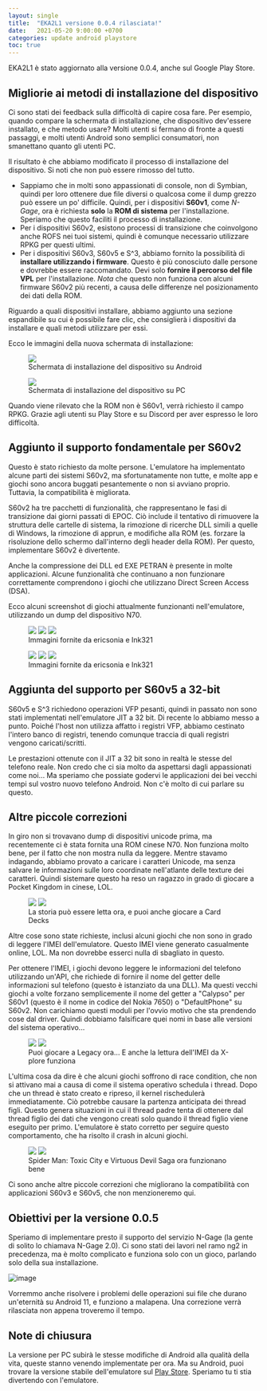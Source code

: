 ```yaml
---
layout: single
title:  "EKA2L1 versione 0.0.4 rilasciata!"
date:   2021-05-20 9:00:00 +0700
categories: update android playstore
toc: true
---
```


EKA2L1 è stato aggiornato alla versione 0.0.4, anche sul Google Play Store.

## Migliorie ai metodi di installazione del dispositivo

Ci sono stati dei feedback sulla difficoltà di capire cosa fare. Per esempio, quando compare la schermata di installazione, che dispositivo dev'essere installato, e che metodo usare? Molti utenti si fermano di fronte a questi passaggi, e molti utenti Android sono semplici consumatori, non smanettano quanto gli utenti PC.

Il risultato è che abbiamo modificato il processo di installazione del dispositivo. Si noti che non può essere rimosso del tutto.

- Sappiamo che in molti sono appassionati di console, non di Symbian, quindi per loro ottenere due file diversi o qualcosa come il dump grezzo può essere un po' difficile. Quindi, per i dispositivi **S60v1**, come *N-Gage*, ora è richiesta **solo** la **ROM di sistema** per l'installazione. Speriamo che questo faciliti il processo di installazione.
- Per i dispositivi S60v2, esistono processi di transizione che coinvolgono anche ROFS nei tuoi sistemi, quindi è comunque necessario utilizzare RPKG per questi ultimi.
- Per i dispositivi S60v3, S60v5 e S^3, abbiamo fornito la possibilità di **installare utilizzando i firmware**. Questo è più conosciuto dalle persone e dovrebbe essere raccomandato. Devi solo **fornire il percorso del file VPL** per l'installazione. *Nota* che questo non funziona con alcuni firmware S60v2 più recenti, a causa delle differenze nel posizionamento dei dati della ROM.

Riguardo a quali dispositivi installare, abbiamo aggiunto una sezione espandibile su cui è possibile fare clic, che consiglierà i dispositivi da installare e quali metodi utilizzare per essi.

Ecco le immagini della nuova schermata di installazione:

<figure class="">
	<img src="https://cdn.discordapp.com/attachments/786228834638626867/844785034178986004/Screenshot_20210520-105346_EKA2L1.jpg">
	<figcaption>Schermata di installazione del dispositivo su Android</figcaption>
</figure>

<figure class="">
	<img src="https://user-images.githubusercontent.com/25717050/118917060-445be380-b95a-11eb-8a70-6c4c8bb71578.png">
	<figcaption>Schermata di installazione del dispositivo su PC</figcaption>
</figure>

Quando viene rilevato che la ROM non è S60v1, verrà richiesto il campo RPKG. Grazie agli utenti su Play Store e su Discord per aver espresso le loro difficoltà.

## Aggiunto il supporto fondamentale per S60v2

Questo è stato richiesto da molte persone. L'emulatore ha implementato alcune parti dei sistemi S60v2, ma sfortunatamente non tutte, e molte app e giochi sono ancora buggati pesantemente o non si avviano proprio. Tuttavia, la compatibilità è migliorata.

S60v2 ha tre pacchetti di funzionalità, che rappresentano le fasi di transizione dai giorni passati di EPOC. Ciò include il tentativo di rimuovere la struttura delle cartelle di sistema, la rimozione di ricerche DLL simili a quelle di Windows, la rimozione di apprun, e modifiche alla ROM (es. forzare la risoluzione dello schermo dall'interno degli header della ROM). Per questo, implementare S60v2 è divertente.

Anche la compressione dei DLL ed EXE PETRAN è presente in molte applicazioni. Alcune funzionalità che continuano a non funzionare correttamente comprendono i giochi che utilizzano Direct Screen Access (DSA).

Ecco alcuni screenshot di giochi attualmente funzionanti nell'emulatore, utilizzando un dump del dispositivo N70.

<figure class="third">
	<img src="https://cdn.discordapp.com/attachments/703563521379663883/840340705734033519/Screenshot_20210508-043257910.jpg">
	<img src="https://cdn.discordapp.com/attachments/703563521379663883/835925072249618452/88.png">
	<img src="https://cdn.discordapp.com/attachments/703563521379663883/835931179512496148/Screenshot_20210426-003110162.jpg">
	<figcaption>Immagini fornite da ericsonia e Ink321</figcaption>
</figure>

<figure class="third">
	<img src="https://media.discordapp.net/attachments/703563521379663883/835942982699974686/Screenshot_20210426-011828204.jpg?width=285&height=593">
	<img src="https://cdn.discordapp.com/attachments/703563521379663883/835918650602553424/7.png">
	<img src="https://cdn.discordapp.com/attachments/703563521379663883/835917090761342976/Screenshot_20210425-233538114.jpg">
	<figcaption>Immagini fornite da ericsonia e Ink321</figcaption>
</figure>

## Aggiunta del supporto per S60v5 a 32-bit

S60v5 e S^3 richiedono operazioni VFP pesanti, quindi in passato non sono stati implementati nell'emulatore JIT a 32 bit. Di recente lo abbiamo messo a punto. Poiché l'host non utilizza affatto i registri VFP, abbiamo cestinato l'intero banco di registri, tenendo comunque traccia di quali registri vengono caricati/scritti.

Le prestazioni ottenute con il JIT a 32 bit sono in realtà le stesse del telefono reale. Non credo che ci sia molto da aspettarsi dagli appassionati come noi... Ma speriamo che possiate godervi le applicazioni dei bei vecchi tempi sul vostro nuovo telefono Android. Non c'è molto di cui parlare su questo.

## Altre piccole correzioni

In giro non si trovavano dump di dispositivi unicode prima, ma recentemente ci è stata fornita una ROM cinese N70. Non funziona molto bene, per il fatto che non mostra nulla da leggere. Mentre stavamo indagando, abbiamo provato a caricare i caratteri Unicode, ma senza salvare le informazioni sulle loro coordinate nell'atlante delle texture dei caratteri. Quindi sistemare questo ha reso un ragazzo in grado di giocare a Pocket Kingdom in cinese, LOL.

<figure class="half">
	<img src="https://cdn.discordapp.com/attachments/703563521379663883/841236525442400256/Screenshot_20210510_165245_com.github.eka2l1.jpg">
	<img src="https://cdn.discordapp.com/attachments/703563521379663883/841206165320237126/unknown.png">
	<figcaption>La storia può essere letta ora, e puoi anche giocare a Card Decks</figcaption>
</figure>


Altre cose sono state richieste, inclusi alcuni giochi che non sono in grado di leggere l'IMEI dell'emulatore. Questo IMEI viene generato casualmente online, LOL. Ma non dovrebbe esserci nulla di sbagliato in questo.

Per ottenere l'IMEI, i giochi devono leggere le informazioni del telefono utilizzando un'API, che richiede di fornire il nome del getter delle informazioni sul telefono (questo è istanziato da una DLL). Ma questi vecchi giochi a volte forzano semplicemente il nome del getter a "Calypso" per S60v1 (questo è il nome in codice del Nokia 7650) o "DefaultPhone" su S60v2. Non carichiamo questi moduli per l'ovvio motivo che sta prendendo cose dal driver. Quindi dobbiamo falsificare quei nomi in base alle versioni del sistema operativo...
  
<figure class="half">
	<img src="https://cdn.discordapp.com/attachments/703563521379663883/837025442631516170/111.png">
	<img src="https://cdn.discordapp.com/attachments/703563521379663883/837031936668467210/78.png">
	<figcaption>Puoi giocare a Legacy ora... E anche la lettura dell'IMEI da X-plore funziona</figcaption>
</figure>

L'ultima cosa da dire è che alcuni giochi soffrono di race condition, che non si attivano mai a causa di come il sistema operativo schedula i thread. Dopo che un thread è stato creato e ripreso, il kernel rischedulerà immediatamente. Ciò potrebbe causare la partenza anticipata dei thread figli. Questo genera situazioni in cui il thread padre tenta di ottenere dal thread figlio dei dati che vengono creati solo quando il thread figlio viene eseguito per primo. L'emulatore è stato corretto per seguire questo comportamento, che ha risolto il crash in alcuni giochi.

<figure class="half">
	<img src="https://cdn.discordapp.com/attachments/703563521379663883/840313459240992808/Screenshot_20210508-023938077.jpg">
	<img src="https://cdn.discordapp.com/attachments/703563521379663883/840298370576810045/78.png">
	<figcaption>Spider Man: Toxic City e Virtuous Devil Saga ora funzionano bene</figcaption>
</figure>

Ci sono anche altre piccole correzioni che migliorano la compatibilità con applicazioni S60v3 e S60v5, che non menzioneremo qui.
  
## Obiettivi per la versione 0.0.5

Speriamo di implementare presto il supporto del servizio N-Gage (la gente di solito lo chiamava N-Gage 2.0). Ci sono stati dei lavori nel ramo ng2 in precedenza, ma è molto complicato e funziona solo con un gioco, parlando solo della sua installazione.

![image](https://user-images.githubusercontent.com/25717050/118920571-de268f00-b960-11eb-8f52-87cb082dc09c.png)

Vorremmo anche risolvere i problemi delle operazioni sui file che durano un'eternità su Android 11, e funziono a malapena. Una correzione verrà rilasciata non appena troveremo il tempo.

## Note di chiusura
  
La versione per PC subirà le stesse modifiche di Android alla qualità della vita, queste stanno venendo implementate per ora. Ma su Android, puoi trovare la versione stabile dell'emulatore sul [Play Store](https://play.google.com/store/apps/details?id=com.github.eka2l1). Speriamo tu ti stia divertendo con l'emulatore.
